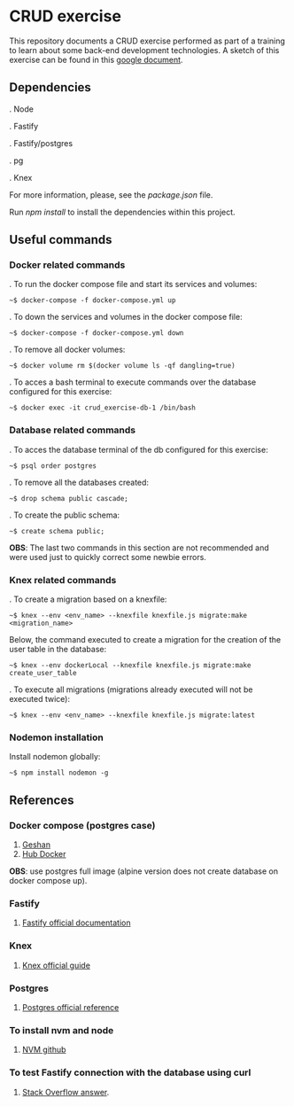 # CRUD exercise

This repository documents a CRUD exercise performed as part of a training to learn about some back-end development technologies. A sketch of this exercise can be found in this [google document](https://docs.google.com/document/d/1xlf0R6t4ztzXAgbHhvJ722IOKSP-B0OPgYcOr0Ig5l0/edit?usp=sharing).

## Dependencies

. Node

. Fastify

. Fastify/postgres

. pg

. Knex

For more information, please, see the _package.json_ file.

Run _npm install_ to install the dependencies within this project.

## Useful commands

### Docker related commands

. To run the docker compose file and start its services and volumes:

```console
~$ docker-compose -f docker-compose.yml up
```

. To down the services and volumes in the docker compose file:

```console
~$ docker-compose -f docker-compose.yml down
```

. To remove all docker volumes:

```console
~$ docker volume rm $(docker volume ls -qf dangling=true)
```

. To acces a bash terminal to execute commands over the database configured for this exercise:

```console
~$ docker exec -it crud_exercise-db-1 /bin/bash
```

### Database related commands

. To acces the database terminal of the db configured for this exercise:

```console
~$ psql order postgres
```

. To remove all the databases created:

```console
~$ drop schema public cascade;
```

. To create the public schema:

```console
~$ create schema public;
```

**OBS**: The last two commands in this section are not recommended and were used just to quickly correct some newbie errors.

### Knex related commands

. To create a migration based on a knexfile:

```console
~$ knex --env <env_name> --knexfile knexfile.js migrate:make <migration_name>
```

Below, the command executed to create a migration for the creation of the user table in the database:

```console
~$ knex --env dockerLocal --knexfile knexfile.js migrate:make create_user_table
```

. To execute all migrations (migrations already executed will not be executed twice):

```console
~$ knex --env <env_name> --knexfile knexfile.js migrate:latest
```

### Nodemon installation

Install nodemon globally:

```console
~$ npm install nodemon -g
```

## References

### Docker compose (postgres case)

1. [Geshan](https://geshan.com.np/blog/2021/12/docker-postgres/)
2. [Hub Docker](https://hub.docker.com/_/postgres/)

**OBS**: use postgres full image (alpine version does not create database on docker compose up).

### Fastify

1. [Fastify official documentation](https://www.fastify.io/docs/latest/)

### Knex

1. [Knex official guide](https://knexjs.org/guide/)

### Postgres

1. [Postgres official reference](https://www.postgresql.org/docs/)

### To install nvm and node

1. [NVM github](https://github.com/nvm-sh/nvm)

### To test Fastify connection with the database using curl

1. [Stack Overflow answer](https://stackoverflow.com/a/16870452).
